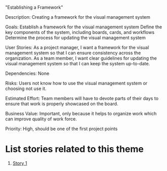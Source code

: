 "Establishing a Framework"

Description: Creating a framework for the visual management system

Goals: 
Establish a framework for the visual management system
Define the key components of the system, including boards, cards, and workflows
Determine the process for updating the visual management system

User Stories: 
As a project manager, I want a framework for the visual management system so that I can ensure consistency across the organization.
As a team member, I want clear guidelines for updating the visual management system so that I can keep the system up-to-date.

Dependencies: None

Risks: Users not know how to use the visual management system or choosing not use it.

Estimated Effort: Team members will have to devote parts of their days to ensure that work is properly showcased on the board.

Business Value: Important, only because it helps to organize work which can improve quality of work force.

Priority: High, should be one of the first project points 

# List stories related to this theme
1. [Story 1](https://github.com/samaraaugust/mywebclass-agile-docs/blob/main/documentation/theme_1/initiatives/initiatives_1/Epics/Stories/story_1.md)
